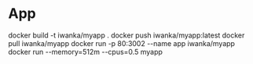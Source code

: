 # App
docker build -t iwanka/myapp .
docker push iwanka/myapp:latest
docker pull iwanka/myapp
docker run -p 80:3002 --name app iwanka/myapp
docker run --memory=512m --cpus=0.5 myapp
